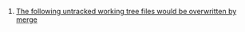 1.  [The following untracked working tree files would be overwritten by merge](https://blog.csdn.net/u014133119/article/details/80738336)  
